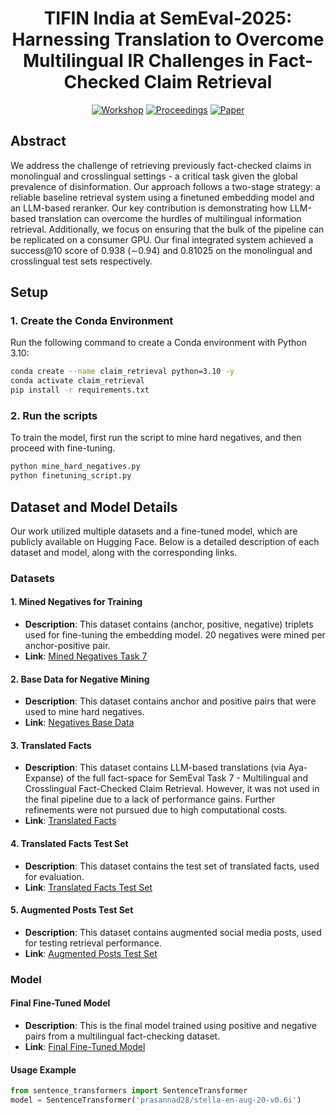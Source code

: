 <div align="center">

# TIFIN India at SemEval-2025: Harnessing Translation to Overcome Multilingual IR Challenges in Fact-Checked Claim Retrieval

[![Workshop](https://img.shields.io/badge/SemEval-2025-blue)](https://semeval.github.io/) [![Proceedings](https://img.shields.io/badge/ACL%20Anthology-SemEval%202025-green)](https://www.aclweb.org/anthology/venues/semeval/) [![Paper](https://img.shields.io/badge/Paper-PDF-red)](https://drive.google.com/file/d/1Mcpbwi7p5RitKrKV4qZhlucavENHSuRf/view?usp=sharing)

</div>

## Abstract
We address the challenge of retrieving previously fact-checked claims in monolingual and crosslingual settings - a critical task given the global prevalence of disinformation. Our approach follows a two-stage strategy: a reliable baseline retrieval system using a finetuned embedding model and an LLM-based reranker. Our key contribution is demonstrating how LLM-based translation can overcome the hurdles of multilingual information retrieval. Additionally, we focus on ensuring that the bulk of the pipeline can be replicated on a consumer GPU. Our final integrated system achieved a success@10 score of 0.938 (∼0.94) and 0.81025 on the monolingual and crosslingual test sets respectively.

## Setup

### 1. Create the Conda Environment

Run the following command to create a Conda environment with Python 3.10:

```bash
conda create --name claim_retrieval python=3.10 -y
conda activate claim_retrieval
pip install -r requirements.txt
```

### 2. Run the scripts

To train the model, first run the script to mine hard negatives, and then proceed with fine-tuning.

```bash
python mine_hard_negatives.py
python finetuning_script.py
```

## Dataset and Model Details

Our work utilized multiple datasets and a fine-tuned model, which are publicly available on Hugging Face. Below is a detailed description of each dataset and model, along with the corresponding links.

### Datasets

#### 1. Mined Negatives for Training
- **Description**: This dataset contains (anchor, positive, negative) triplets used for fine-tuning the embedding model. 20 negatives were mined per anchor-positive pair.
- **Link**: [Mined Negatives Task 7](https://huggingface.co/datasets/prasannad28/mined_negatives_task7)

#### 2. Base Data for Negative Mining
- **Description**: This dataset contains anchor and positive pairs that were used to mine hard negatives.
- **Link**: [Negatives Base Data](https://huggingface.co/datasets/prasannad28/negatives_base_data)

#### 3. Translated Facts
- **Description**: This dataset contains LLM-based translations (via Aya-Expanse) of the full fact-space for SemEval Task 7 - Multilingual and Crosslingual Fact-Checked Claim Retrieval. However, it was not used in the final pipeline due to a lack of performance gains. Further refinements were not pursued due to high computational costs.
- **Link**: [Translated Facts](https://huggingface.co/datasets/prasannad28/translated_facts)

#### 4. Translated Facts Test Set
- **Description**: This dataset contains the test set of translated facts, used for evaluation.
- **Link**: [Translated Facts Test Set](https://huggingface.co/datasets/prasannad28/translated_facts_test_set)

#### 5. Augmented Posts Test Set
- **Description**: This dataset contains augmented social media posts, used for testing retrieval performance.
- **Link**: [Augmented Posts Test Set](https://huggingface.co/datasets/prasannad28/augmented_posts_test_set)

### Model

#### Final Fine-Tuned Model
- **Description**: This is the final model trained using positive and negative pairs from a multilingual fact-checking dataset.
- **Link**: [Final Fine-Tuned Model](https://huggingface.co/prasannad28/stella-en-ft-v1.0)

#### Usage Example
```python
from sentence_transformers import SentenceTransformer
model = SentenceTransformer('prasannad28/stella-en-aug-20-v0.6i')
```

